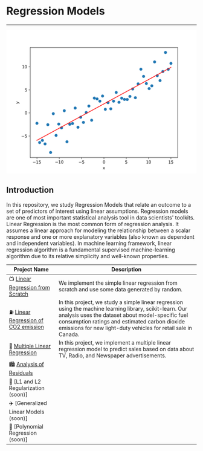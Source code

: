 # Regression Models
---
![img1.png](notebooks/figures/fig1.png)

## Introduction 

In this repository, we study Regression Models that relate an outcome to a set of predictors of interest using linear assumptions. Regression models are one of most important statistical analysis tool in data scientists' toolkits. Linear Regression is the most common form of regression analysis. It assumes a linear approach for modeling the relationship between a scalar response and one or more explanatory variables (also known as dependent and independent variables). In machine learning framework, linear regression algorithm is a fundamental supervised machine-learning algorithm due to its relative simplicity and well-known properties.

| Project Name | Description |    
|---|---|
| 📺 [Linear Regression from Scratch](https://github.com/williamjouse/Linear-Regression/blob/main/notebooks/01-Linear_regression_from_scratch.ipynb) | We implement the simple linear regression from scratch and use some data generated by random.  | 
| ⛽️ [Linear Regression of CO2 emission](https://github.com/williamjouse/Linear-Regression/blob/main/notebooks/02-Linear_regression_CO2emission.ipynb) | In this project, we study a simple linear regression using the machine learning library, scikit-learn. Our analysis uses the dataset about model-specific fuel consumption ratings and estimated carbon dioxide emissions for new light-duty vehicles for retail sale in Canada. |
| 🍷 [Multiple Linear Regression](https://github.com/williamjouse/Regression-Models/blob/main/notebooks/03-Multiple_Linear_Regression.ipynb) | In this project, we implement a multiple linear regression model to predict sales based on data about TV, Radio, and Newspaper advertisements. |   
| 🏙️ [Analysis of Residuals](https://github.com/williamjouse/Regression-Models/blob/main/notebooks/04-Analysis_residuals.ipynb)| |
| 🚂 [L1 and L2 Regularization (soon)]| |
| ✈️ [Generalized Linear Models (soon)]| |
| 🚀 [Polynomial Regression (soon)]| |


